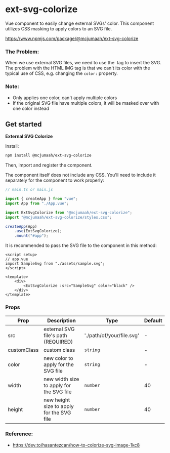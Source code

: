 # ext-svg-colorize

Vue component to easily change external SVGs' color. This component utilizes CSS masking to apply colors to an SVG file.

https://www.npmjs.com/package/@mcjumaah/ext-svg-colorize

### The Problem:

When we use external SVG files, we need to use the <img> tag to insert the SVG. The problem with the HTML IMG tag is that we can't its color with the typical use of CSS, e.g. changing the `color:` property.

### Note:

- Only applies one color, can't apply multiple colors
- If the original SVG file have multiple colors, it will be masked over with one color instead

## Get started

**External SVG Colorize**

Install:

```bash
npm install @mcjumaah/ext-svg-colorize
```

Then, import and register the component.

The component itself does not include any CSS. You'll need to include it separately for the component to work properly:

```js
// main.ts or main.js

import { createApp } from "vue";
import App from "./App.vue";

import ExtSvgColorize from "@mcjumaah/ext-svg-colorize";
import "@mcjumaah/ext-svg-colorize/styles.css";

createApp(App)
    .use(ExtSvgColorize);
    .mount("#app");
```

It is recommended to pass the SVG file to the component in this method:

```vue
<script setup>
// app.vue
import SampleSvg from "./assets/sample.svg";
</script>

<template>
	<div>
		<ExtSvgColorize :src="SampleSvg" color="black" />
	</div>
</template>
```

### Props

| Prop        | Description                               | Type                      | Default |
| ----------- | ----------------------------------------- | ------------------------- | ------- |
| src         | external SVG file's path (REQUIRED)       | './path/of/your/file.svg' | -       |
| customClass | custom class                              | `string`                  | -       |
| color       | new color to apply for the SVG file       | `string`                  | -       |
| width       | new width size to apply for the SVG file  | `number`                  | 40      |
| height      | new height size to apply for the SVG file | `number`                  | 40      |

### Reference:

- https://dev.to/hasantezcan/how-to-colorize-svg-image-1kc8
